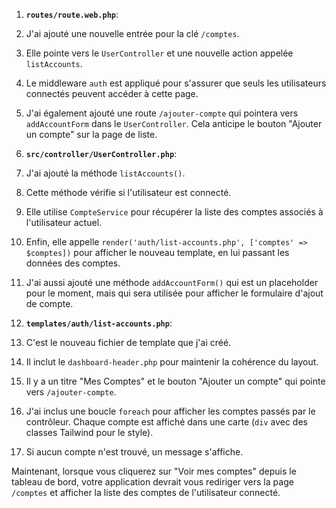 1. **`routes/route.web.php`**:

1. J'ai ajouté une nouvelle entrée pour la clé `/comptes`.
2. Elle pointe vers le `UserController` et une nouvelle action appelée `listAccounts`.
3. Le middleware `auth` est appliqué pour s'assurer que seuls les utilisateurs connectés peuvent accéder à cette page.
4. J'ai également ajouté une route `/ajouter-compte` qui pointera vers `addAccountForm` dans le `UserController`. Cela anticipe le bouton "Ajouter un compte" sur la page de liste.



2. **`src/controller/UserController.php`**:

1. J'ai ajouté la méthode `listAccounts()`.
2. Cette méthode vérifie si l'utilisateur est connecté.
3. Elle utilise `CompteService` pour récupérer la liste des comptes associés à l'utilisateur actuel.
4. Enfin, elle appelle `render('auth/list-accounts.php', ['comptes' => $comptes])` pour afficher le nouveau template, en lui passant les données des comptes.
5. J'ai aussi ajouté une méthode `addAccountForm()` qui est un placeholder pour le moment, mais qui sera utilisée pour afficher le formulaire d'ajout de compte.



3. **`templates/auth/list-accounts.php`**:

1. C'est le nouveau fichier de template que j'ai créé.
2. Il inclut le `dashboard-header.php` pour maintenir la cohérence du layout.
3. Il y a un titre "Mes Comptes" et le bouton "Ajouter un compte" qui pointe vers `/ajouter-compte`.
4. J'ai inclus une boucle `foreach` pour afficher les comptes passés par le contrôleur. Chaque compte est affiché dans une carte (`div` avec des classes Tailwind pour le style).
5. Si aucun compte n'est trouvé, un message s'affiche.





Maintenant, lorsque vous cliquerez sur "Voir mes comptes" depuis le tableau de bord, votre application devrait vous rediriger vers la page `/comptes` et afficher la liste des comptes de l'utilisateur connecté.